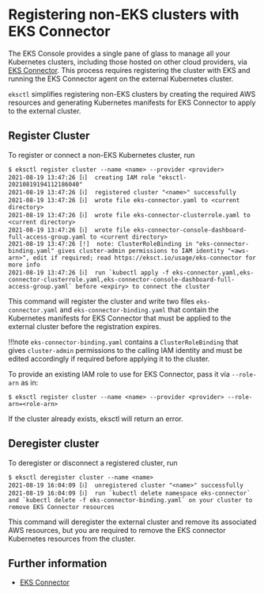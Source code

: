 # Registering non-EKS clusters with EKS Connector
The EKS Console provides a single pane of glass to manage all your Kubernetes clusters, including those hosted on
other cloud providers, via [EKS Connector][eks-user-guide]. This process requires registering the cluster with EKS and running the
EKS Connector agent on the external Kubernetes cluster.

`eksctl` simplifies registering non-EKS clusters by creating the required AWS resources and generating Kubernetes manifests
for EKS Connector to apply to the external cluster.


## Register Cluster
To register or connect a non-EKS Kubernetes cluster, run

```shell
$ eksctl register cluster --name <name> --provider <provider>
2021-08-19 13:47:26 [ℹ]  creating IAM role "eksctl-20210819194112186040"
2021-08-19 13:47:26 [ℹ]  registered cluster "<name>" successfully
2021-08-19 13:47:26 [ℹ]  wrote file eks-connector.yaml to <current directory>
2021-08-19 13:47:26 [ℹ]  wrote file eks-connector-clusterrole.yaml to <current directory>
2021-08-19 13:47:26 [ℹ]  wrote file eks-connector-console-dashboard-full-access-group.yaml to <current directory>
2021-08-19 13:47:26 [!]  note: ClusterRoleBinding in "eks-connector-binding.yaml" gives cluster-admin permissions to IAM identity "<aws-arn>", edit if required; read https://eksct.io/usage/eks-connector for more info
2021-08-19 13:47:26 [ℹ]  run `kubectl apply -f eks-connector.yaml,eks-connector-clusterrole.yaml,eks-connector-console-dashboard-full-access-group.yaml` before <expiry> to connect the cluster

```

This command will register the cluster and write two files `eks-connector.yaml` and `eks-connector-binding.yaml` that contain
the Kubernetes manifests for EKS Connector that must be applied to the external cluster before the registration expires.

!!!note
`eks-connector-binding.yaml` contains a `ClusterRoleBinding` that gives `cluster-admin` permissions to the calling
IAM identity and must be edited accordingly if required before applying it to the cluster.

To provide an existing IAM role to use for EKS Connector, pass it via `--role-arn` as in:

```shell
$ eksctl register cluster --name <name> --provider <provider> --role-arn=<role-arn>
```


If the cluster already exists, eksctl will return an error.


## Deregister cluster

To deregister or disconnect a registered cluster, run

```shell
$ eksctl deregister cluster --name <name>
2021-08-19 16:04:09 [ℹ]  unregistered cluster "<name>" successfully
2021-08-19 16:04:09 [ℹ]  run `kubectl delete namespace eks-connector` and `kubectl delete -f eks-connector-binding.yaml` on your cluster to remove EKS Connector resources
```

This command will deregister the external cluster and remove its associated AWS resources, but you are required to remove the
EKS connector Kubernetes resources from the cluster.


## Further information

- [EKS Connector][eks-user-guide]

[eks-user-guide]: https://docs.aws.amazon.com/eks/latest/userguide/eks-connector.html
